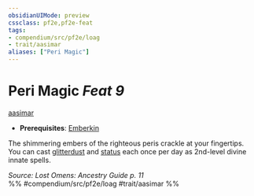 ```yaml
---
obsidianUIMode: preview
cssclass: pf2e,pf2e-feat
tags:
- compendium/src/pf2e/loag
- trait/aasimar
aliases: ["Peri Magic"]
---
```

# Peri Magic  *Feat 9*  
[aasimar](rules/traits/aasimar-apg.md)  

- **Prerequisites**: [Emberkin](compendium/feats/emberkin-loag.md)

The shimmering embers of the righteous peris crackle at your fingertips. You can cast [glitterdust](compendium/spells/glitterdust.md) and [status](compendium/spells/status.md) each once per day as 2nd-level divine innate spells.

*Source: Lost Omens: Ancestry Guide p. 11*  
%% #compendium/src/pf2e/loag #trait/aasimar %%